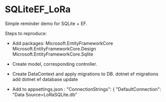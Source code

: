 # SQLiteEF_LoRa

Simple reminder demo for SQLite + EF.

Steps to reproduce:

- Add packages: 
  Microsoft.EntityFrameworkCore
  Microsoft.EntityFrameworkCore.Design
  Microsoft.EntityFrameworkCore.Sqlite

- Create model, corresponding controller. 
- Create DataContext and apply migrations to DB.
  dotnet ef migrations add <MigrationName>
  dotnet ef database update

- Add to appsettings.json : 
   "ConnectionStrings": {
    "DefaultConnection": "Data Source=LoRaSQLite.db"